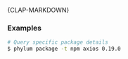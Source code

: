 {CLAP-MARKDOWN}
### Examples

```sh
# Query specific package details
$ phylum package -t npm axios 0.19.0
```
